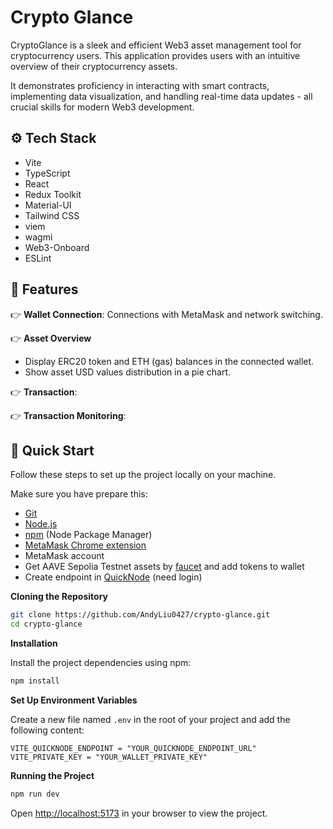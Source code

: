 # Crypto Glance

CryptoGlance is a sleek and efficient Web3 asset management tool for cryptocurrency users. This application provides users with an intuitive overview of their cryptocurrency assets.

It demonstrates proficiency in interacting with smart contracts, implementing data visualization, and handling real-time data updates - all crucial skills for modern Web3 development.

## <a name="tech-stack">⚙️ Tech Stack</a>

- Vite
- TypeScript
- React
- Redux Toolkit
- Material-UI
- Tailwind CSS
- viem
- wagmi
- Web3-Onboard
- ESLint

## <a name="features">🔋 Features</a>

👉 **Wallet Connection**: Connections with MetaMask and network switching.

👉 **Asset Overview**
   - Display ERC20 token and ETH (gas) balances in the connected wallet.
   - Show asset USD values distribution in a pie chart.

👉 **Transaction**: 

👉 **Transaction Monitoring**: 

## <a name="quick-start">🤸 Quick Start</a>

Follow these steps to set up the project locally on your machine.

Make sure you have prepare this:
- [Git](https://git-scm.com/)
- [Node.js](https://nodejs.org/en)
- [npm](https://www.npmjs.com/) (Node Package Manager)
- [MetaMask Chrome extension](https://chromewebstore.google.com/detail/metamask/nkbihfbeogaeaoehlefnkodbefgpgknn)
- MetaMask account
- Get AAVE Sepolia Testnet assets by [faucet](https://staging.aave.com/faucet/) and add tokens to wallet
- Create endpoint in [QuickNode](https://www.quicknode.com/) (need login)


**Cloning the Repository**

```bash
git clone https://github.com/AndyLiu0427/crypto-glance.git
cd crypto-glance
```

**Installation**

Install the project dependencies using npm:

```bash
npm install
```

**Set Up Environment Variables**

Create a new file named `.env` in the root of your project and add the following content:

```env
VITE_QUICKNODE_ENDPOINT = "YOUR_QUICKNODE_ENDPOINT_URL"
VITE_PRIVATE_KEY = "YOUR_WALLET_PRIVATE_KEY"
```

**Running the Project**

```bash
npm run dev
```

Open [http://localhost:5173](http://localhost:5173) in your browser to view the project.

